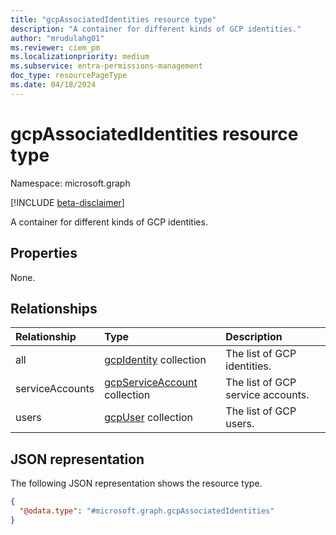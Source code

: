 ```yaml
---
title: "gcpAssociatedIdentities resource type"
description: "A container for different kinds of GCP identities."
author: "mrudulahg01"
ms.reviewer: ciem_pm
ms.localizationpriority: medium
ms.subservice: entra-permissions-management
doc_type: resourcePageType
ms.date: 04/18/2024
---
```


# gcpAssociatedIdentities resource type

Namespace: microsoft.graph

[!INCLUDE [beta-disclaimer](../../includes/beta-disclaimer.md)]

A container for different kinds of GCP identities.

## Properties
None.

## Relationships
|Relationship|Type|Description|
|:---|:---|:---|
|all|[gcpIdentity](../resources/gcpidentity.md) collection|The list of GCP identities.|
|serviceAccounts|[gcpServiceAccount](../resources/gcpserviceaccount.md) collection|The list of GCP service accounts.|
|users|[gcpUser](../resources/gcpuser.md) collection|The list of GCP users.|

## JSON representation
The following JSON representation shows the resource type.
<!-- {
  "blockType": "resource",
  "@odata.type": "microsoft.graph.gcpAssociatedIdentities"
}
-->
``` json
{
  "@odata.type": "#microsoft.graph.gcpAssociatedIdentities"
}
```

